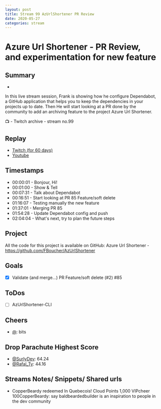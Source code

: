 ```yaml
---
layout: post
title: Stream 99 AzUrlShortener PR Review
date: 2020-05-27
categories: stream
---
```



# Azure Url Shortener - PR Review, and experimentation for new feature

## Summary
-

In this live stream session, Frank is showing how he configure Dependabot, a GitHub application that helps you to keep the dependencies in your projects up to date. Then He will start looking at a PR done by the community to add an archiving feature to the project Azure Url Shortener. 

📺 - Twitch archive - stream no.99

## Replay


- [Twitch (for 60 days)](https://www.twitch.tv/videos/)
- [Youtube](https://youtu.be/6dR-j4XxmLg)


## Timestamps


- 00:00:01 - Bonjour, Hi!
- 00:01:00 - Show & Tell
- 00:07:31 - Talk about Dependabot
- 00:16:51 - Start looking at PR 85 Feature/soft delete
- 01:16:07 - Testing manually the new feature
- 01:37:01 - Merging PR 85
- 01:54:28 - Update Dependabot config and push
- 02:04:04 - What's next, try to plan the future steps


Project
-------

All the code for this project is available on GitHub: Azure Url Shortener - https://github.com/FBoucher/AzUrlShortener



Goals
-----

- [X] Validate (and merge...) PR Feature/soft delete (#2) #85



ToDos
-----
- [ ] AzUrlShortener-CLI


Cheers
------

- [@](https://www.twitch.tv/):  bits


Drop Parachute Highest Score
----------------------------

- [@SurlyDev](https://www.twitch.tv/SurlyDev): 64.24
- [@Rafal_Ty](https://www.twitch.tv/Rafal_Ty): 44.16



Streams Notes/ Snippets/ Shared urls
-----------------------------------

- CopperBeardy redeemed In Quebecois!
Cloud Points
1,000
VIPcheer 100CopperBeardy: say baldbeardedbuilder is an inspiration to people in the dev community


